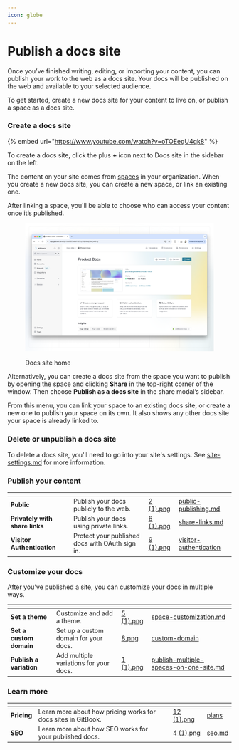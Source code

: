 ```yaml
---
icon: globe
---
```


# Publish a docs site

Once you’ve finished writing, editing, or importing your content, you can publish your work to the web as a docs site. Your docs will be published on the web and available to your selected audience.

To get started, create a new docs site for your content to live on, or publish a space as a docs site.

### Create a docs site

{% embed url="https://www.youtube.com/watch?v=oTOEeqU4qk8" %}

To create a docs site, click the plus **+** icon next to Docs site in the sidebar on the left.

The content on your site comes from [spaces](../../editor/content-structure/what-is-a-space.md) in your organization. When you create a new docs site, you can create a new space, or link an existing one.

After linking a space, you'll be able to choose who can access your content once it’s published.

<figure><img src="../../.gitbook/assets/published-content-dashboard.png" alt=""><figcaption><p>Docs site home</p></figcaption></figure>

Alternatively, you can create a docs site from the space you want to publish by opening the space and clicking **Share** in the top-right corner of the window. Then choose **Publish as a docs site** in the share modal’s sidebar.

From this menu, you can link your space to an existing docs site, or create a new one to publish your space on its own. It also shows any other docs site your space is already linked to.

### Delete or unpublish a docs site

To delete a docs site, you'll need to go into your site's settings. See [site-settings.md](../site-settings.md "mention") for more information.

### Publish your content

<table data-view="cards"><thead><tr><th></th><th></th><th data-hidden data-card-cover data-type="files"></th><th data-hidden data-card-target data-type="content-ref"></th></tr></thead><tbody><tr><td><strong>Public</strong></td><td>Publish your docs publicly to the web.</td><td><a href="../../.gitbook/assets/2 (1).png">2 (1).png</a></td><td><a href="public-publishing.md">public-publishing.md</a></td></tr><tr><td><strong>Privately with share links</strong></td><td>Publish your docs using private links.</td><td><a href="../../.gitbook/assets/6 (1).png">6 (1).png</a></td><td><a href="share-links.md">share-links.md</a></td></tr><tr><td><strong>Visitor Authentication</strong></td><td>Protect your published docs with OAuth sign in.</td><td><a href="../../.gitbook/assets/9 (1).png">9 (1).png</a></td><td><a href="visitor-authentication/">visitor-authentication</a></td></tr></tbody></table>

### Customize your docs

After you've published a site, you can customize your docs in multiple ways.

<table data-view="cards"><thead><tr><th></th><th></th><th data-hidden data-card-cover data-type="files"></th><th data-hidden data-card-target data-type="content-ref"></th></tr></thead><tbody><tr><td><strong>Set a theme</strong></td><td>Customize and add a theme.</td><td><a href="../../.gitbook/assets/5 (1).png">5 (1).png</a></td><td><a href="../customization/space-customization.md">space-customization.md</a></td></tr><tr><td><strong>Set a custom domain</strong></td><td>Set up a custom domain for your docs.</td><td><a href="../../.gitbook/assets/8.png">8.png</a></td><td><a href="../custom-domain/">custom-domain</a></td></tr><tr><td><strong>Publish a variation</strong></td><td>Add multiple variations for your docs.</td><td><a href="../../.gitbook/assets/1 (1).png">1 (1).png</a></td><td><a href="../site-structure-and-navigation/publish-multiple-spaces-on-one-site.md">publish-multiple-spaces-on-one-site.md</a></td></tr></tbody></table>

### Learn more

<table data-card-size="large" data-view="cards"><thead><tr><th></th><th></th><th data-hidden></th><th data-hidden data-card-cover data-type="files"></th><th data-hidden data-card-target data-type="content-ref"></th></tr></thead><tbody><tr><td><strong>Pricing</strong></td><td>Learn more about how pricing works for docs sites in GitBook.</td><td></td><td><a href="../../.gitbook/assets/12 (1).png">12 (1).png</a></td><td><a href="../../account-management/plans/">plans</a></td></tr><tr><td><strong>SEO</strong></td><td>Learn more about how SEO works for your published docs.</td><td></td><td><a href="../../.gitbook/assets/4 (1).png">4 (1).png</a></td><td><a href="../seo.md">seo.md</a></td></tr></tbody></table>
